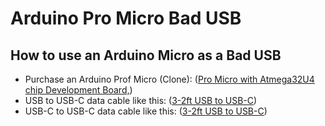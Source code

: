 # Arduino Pro Micro Bad USB

## How to use an Arduino Micro as a Bad USB

- Purchase an Arduino Prof Micro (Clone): ([Pro Micro with Atmega32U4 chip Development Board,](https://a.co/d/aajqI4v))
- USB to USB-C data cable like this: ([3-2ft USB to USB-C](https://a.co/d/4LSTE2W))
- USB-C to USB-C data cable like this: ([3-2ft USB to USB-C]( https://a.co/d/4n8lFru))
